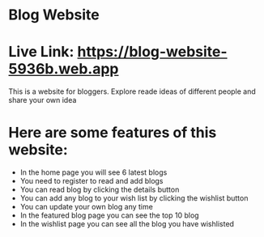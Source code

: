 # Blog Website
# Live Link: https://blog-website-5936b.web.app

This is a website for bloggers. Explore reade ideas of different people and share your own idea

# Here are some features of this website:

- In the home page you will see 6 latest blogs
- You need to register to read and add blogs
- You can read blog by clicking the details button
- You can add any blog to your wish list by clicking the wishlist button
- You can update your own blog any time
- In the featured blog page you can see the top 10 blog
- In the wishlist page you can see all the blog you have wishlisted
